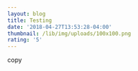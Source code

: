 ```yaml
---
layout: blog
title: Testing
date: '2018-04-27T13:53:28-04:00'
thumbnail: /lib/img/uploads/100x100.png
rating: '5'
---
```

copy
